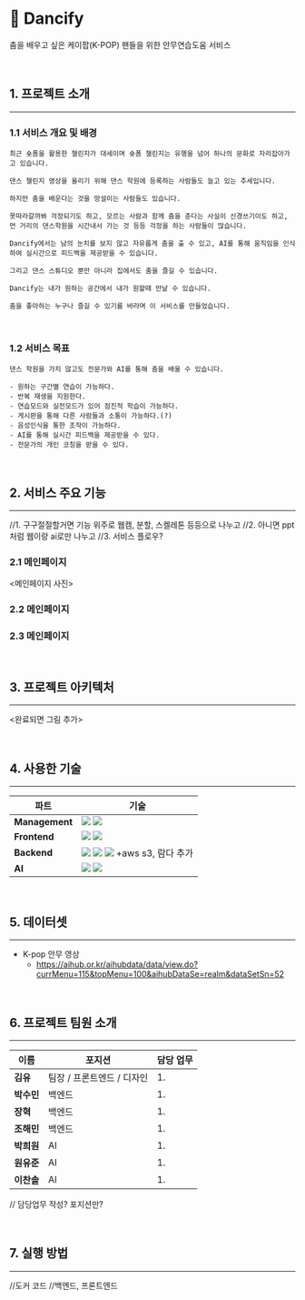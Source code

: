# 🕺 Dancify

춤을 배우고 싶은 케이팝(K-POP) 팬들을 위한 안무연습도움 서비스

<br>

## **1. 프로젝트 소개**

---

### 1.1 서비스 개요 및 배경

    최근 숏폼을 활용한 챌린지가 대세이며 숏폼 챌린지는 유행을 넘어 하나의 문화로 자리잡아가고 있습니다.

    댄스 챌린지 영상을 올리기 위해 댄스 학원에 등록하는 사람들도 늘고 있는 추세입니다.

    하지만 춤을 배운다는 것을 망설이는 사람들도 있습니다.

    못따라갈까봐 걱정되기도 하고, 모르는 사람과 함께 춤을 춘다는 사실이 신경쓰기이도 하고, 먼 거리의 댄스학원을 시간내서 가는 것 등등 걱정을 하는 사람들이 많습니다.

    Dancify에서는 남의 눈치를 보지 않고 자유롭게 춤을 출 수 있고, AI를 통해 움직임을 인식하여 실시간으로 피드백을 제공받을 수 있습니다.

    그리고 댄스 스튜디오 뿐만 아니라 집에서도 춤을 즐길 수 있습니다.

    Dancify는 내가 원하는 공간에서 내가 원할때 만날 수 있습니다.

    춤을 좋아하는 누구나 즐길 수 있기를 바라며 이 서비스를 만들었습니다.

<br>

### 1.2 서비스 목표

    댄스 학원을 가지 않고도 전문가와 AI를 통해 춤을 배울 수 있습니다.

    - 원하는 구간별 연습이 가능하다.
    - 반복 재생을 지원한다.
    - 연습모드와 실전모드가 있어 점진적 학습이 가능하다.
    - 게시판을 통해 다른 사람들과 소통이 가능하다.(?)
    - 음성인식을 통한 조작이 가능하다.
    - AI를 통해 실시간 피드백을 제공받을 수 있다.
    - 전문가의 개인 코칭을 받을 수 있다.

<br>

## **2. 서비스 주요 기능**

---

//1. 구구절절할거면 기능 위주로 웹캠, 분할, 스켈레톤 등등으로 나누고
//2. 아니면 ppt처럼 웹이랑 ai로만 나누고
//3. 서비스 플로우?

### **2.1 메인페이지**

<메인페이지 사진>

### **2.2 메인페이지**

### **2.3 메인페이지**

<br>

## **3. 프로젝트 아키텍처**

---

<완료되면 그림 추가>

<br>

## **4. 사용한 기술**

---

| 파트           | 기술                                                                                                                                                                                                                                                                                                                                       |
| -------------- | ------------------------------------------------------------------------------------------------------------------------------------------------------------------------------------------------------------------------------------------------------------------------------------------------------------------------------------------ |
| **Management** | <img src="https://img.shields.io/badge/Github Desktop-181717?style=flat-square&logo=GitHub&logoColor=white"/></a> <img src="https://img.shields.io/badge/Figma-F24E1E?style=flat-square&logo=Figma&logoColor=white"/>                                                                                                                      |
| **Frontend**   | <img src="https://img.shields.io/badge/React-61DAFB?style=flat-square&logo=React&logoColor=Black"/></a> <img src="https://img.shields.io/badge/Typescript-3178C6?style=flat-square&logo=Figma&logoColor=white"/>                                                                                                                           |
| **Backend**    | <img src="https://img.shields.io/badge/Django-092E20?style=flat-square&logo=Django&logoColor=white"/></a> <img src="https://img.shields.io/badge/Docker-2496ED?style=flat-square&logo=Docker&logoColor=white"/></a> <img src="https://img.shields.io/badge/MySQL-4479A1?style=flat-square&logo=MySQL&logoColor=white"/> +aws s3, 람다 추가 |
| **AI**         | <img src="https://img.shields.io/badge/YOLO-00FFFF?style=flat-square&logo=OpenCV&logoColor=white"/> </a> <img src="https://img.shields.io/badge/OpenCV-5C3EE8?style=flat-square&logo=OpenCV&logoColor=white"/>                                                                                                                             |

<br>

## **5. 데이터셋**

---

- K-pop 안무 영상
  - https://aihub.or.kr/aihubdata/data/view.do?currMenu=115&topMenu=100&aihubDataSe=realm&dataSetSn=52

<br>

## **6. 프로젝트 팀원 소개**

---

| 이름       | 포지션                     | 담당 업무 |
| ---------- | -------------------------- | --------- |
| **김유**   | 팀장 / 프론트엔드 / 디자인 | 1.        |
| **박수민** | 백엔드                     | 1.        |
| **장혁**   | 백엔드                     | 1.        |
| **조해민** | 백엔드                     | 1.        |
| **박희원** | AI                         | 1.        |
| **원유준** | AI                         | 1.        |
| **이찬솔** | AI                         | 1.        |

// 담당업무 작성? 포지션만?

<br>

## **7. 실행 방법**

---

//도커 코드
//백엔드, 프론트엔드
